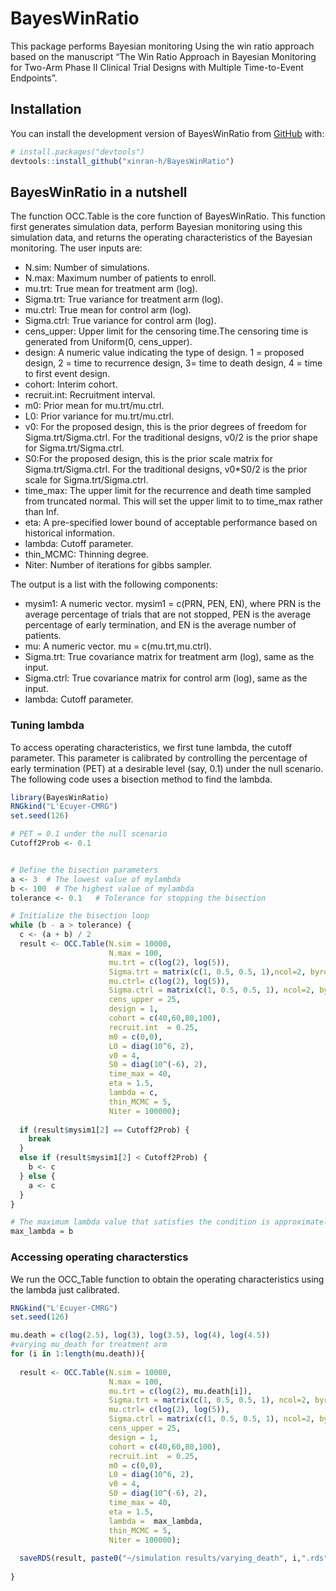 
<!-- README.md is generated from README.Rmd. Please edit that file -->

# BayesWinRatio

<!-- badges: start -->
<!-- badges: end -->

This package performs Bayesian monitoring Using the win ratio approach
based on the manuscript “The Win Ratio Approach in Bayesian Monitoring
for Two-Arm Phase II Clinical Trial Designs with Multiple Time-to-Event
Endpoints”.

## Installation

You can install the development version of BayesWinRatio from
[GitHub](https://github.com/) with:

``` r
# install.packages("devtools")
devtools::install_github("xinran-h/BayesWinRatio")
```

## BayesWinRatio in a nutshell

The function OCC.Table is the core function of BayesWinRatio. This
function first generates simulation data, perform Bayesian monitoring
using this simulation data, and returns the operating characteristics of
the Bayesian monitoring. The user inputs are:

- N.sim: Number of simulations.
- N.max: Maximum number of patients to enroll.
- mu.trt: True mean for treatment arm (log).
- Sigma.trt: True variance for treatment arm (log).
- mu.ctrl: True mean for control arm (log).
- Sigma.ctrl: True variance for control arm (log).
- cens_upper: Upper limit for the censoring time.The censoring time is
  generated from Uniform(0, cens_upper).
- design: A numeric value indicating the type of design. 1 = proposed
  design, 2 = time to recurrence design, 3= time to death design, 4 =
  time to first event design.
- cohort: Interim cohort.
- recruit.int: Recruitment interval.
- m0: Prior mean for mu.trt/mu.ctrl.
- L0: Prior variance for mu.trt/mu.ctrl.
- v0: For the proposed design, this is the prior degrees of freedom for
  Sigma.trt/Sigma.ctrl. For the traditional designs, v0/2 is the prior
  shape for Sigma.trt/Sigma.ctrl.
- S0:For the proposed design, this is the prior scale matrix for
  Sigma.trt/Sigma.ctrl. For the traditional designs, v0\*S0/2 is the
  prior scale for Sigma.trt/Sigma.ctrl.
- time_max: The upper limit for the recurrence and death time sampled
  from truncated normal. This will set the upper limit to to time_max
  rather than Inf.
- eta: A pre-specified lower bound of acceptable performance based on
  historical information.
- lambda: Cutoff parameter.
- thin_MCMC: Thinning degree.
- Niter: Number of iterations for gibbs sampler.

The output is a list with the following components:

- mysim1: A numeric vector. mysim1 = c(PRN, PEN, EN), where PRN is the
  average percentage of trials that are not stopped, PEN is the average
  percentage of early termination, and EN is the average number of
  patients.  
- mu: A numeric vector. mu = c(mu.trt,mu.ctrl).
- Sigma.trt: True covariance matrix for treatment arm (log), same as the
  input.
- Sigma.ctrl: True covariance matrix for control arm (log), same as the
  input.
- lambda: Cutoff parameter.

### Tuning lambda

To access operating characteristics, we first tune lambda, the cutoff
parameter. This parameter is calibrated by controlling the percentage of
early termination (PET) at a desirable level (say, 0.1) under the null
scenario. The following code uses a bisection method to find the lambda.

``` r
library(BayesWinRatio)
RNGkind("L'Ecuyer-CMRG")
set.seed(126)

# PET = 0.1 under the null scenario
Cutoff2Prob <- 0.1 


# Define the bisection parameters
a <- 3  # The lowest value of mylambda
b <- 100  # The highest value of mylambda
tolerance <- 0.1   # Tolerance for stopping the bisection

# Initialize the bisection loop
while (b - a > tolerance) {
  c <- (a + b) / 2
  result <- OCC.Table(N.sim = 10000,
                      N.max = 100,
                      mu.trt = c(log(2), log(5)),
                      Sigma.trt = matrix(c(1, 0.5, 0.5, 1),ncol=2, byrow = T),
                      mu.ctrl= c(log(2), log(5)),
                      Sigma.ctrl = matrix(c(1, 0.5, 0.5, 1), ncol=2, byrow = T), 
                      cens_upper = 25,
                      design = 1, 
                      cohort = c(40,60,80,100),
                      recruit.int  = 0.25,
                      m0 = c(0,0),
                      L0 = diag(10^6, 2),
                      v0 = 4,
                      S0 = diag(10^(-6), 2),
                      time_max = 40,
                      eta = 1.5,
                      lambda = c,
                      thin_MCMC = 5,
                      Niter = 100000);    
  
  if (result$mysim1[2] == Cutoff2Prob) {
    break
  } 
  else if (result$mysim1[2] < Cutoff2Prob) {
    b <- c
  } else {
    a <- c
  }
}

# The maximum lambda value that satisfies the condition is approximately 'b'
max_lambda = b
```

### Accessing operating characterstics

We run the OCC_Table function to obtain the operating characteristics
using the lambda just calibrated.

``` r
RNGkind("L'Ecuyer-CMRG")
set.seed(126)

mu.death = c(log(2.5), log(3), log(3.5), log(4), log(4.5))
#varying mu_death for treatment arm
for (i in 1:length(mu.death)){
  
  result <- OCC.Table(N.sim = 10000,
                      N.max = 100,
                      mu.trt = c(log(2), mu.death[i]),
                      Sigma.trt = matrix(c(1, 0.5, 0.5, 1), ncol=2, byrow = T),
                      mu.ctrl= c(log(2), log(5)),
                      Sigma.ctrl = matrix(c(1, 0.5, 0.5, 1), ncol=2, byrow = T), 
                      cens_upper = 25,
                      design = 1,
                      cohort = c(40,60,80,100),
                      recruit.int  = 0.25,
                      m0 = c(0,0),
                      L0 = diag(10^6, 2),
                      v0 = 4,
                      S0 = diag(10^(-6), 2),
                      time_max = 40,
                      eta = 1.5,
                      lambda =  max_lambda,
                      thin_MCMC = 5,
                      Niter = 100000);       
  
  saveRDS(result, paste0("~/simulation results/varying_death", i,".rds"))
  
}
```
